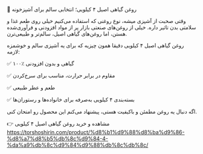 🌿 روغن گیاهی اصیل ۴ کیلویی؛ انتخابی سالم برای آشپزخونه

وقتی صحبت از آشپزی میشه، نوع روغنی که استفاده می‌کنیم خیلی روی طعم غذا و سلامتی بدن تاثیر داره.
خیلی از روغن‌های صنعتی بازار پر از مواد افزودنی و فرآوری‌شده‌ هستن، اما روغن‌های گیاهی اصیل، سالم‌تر و طبیعی‌ترن.

روغن گیاهی اصیل ۴ کیلویی دقیقا همون چیزیه که برای یه آشپزی سالم و خوشمزه لازمه:

✅ ۱۰۰٪ گیاهی و بدون افزودنی

✅ مقاوم در برابر حرارت، مناسب برای سرخ‌کردن

✅ طعم و عطر طبیعی

✅ بسته‌بندی ۴ کیلویی به‌صرفه برای خانواده‌ها و رستوران‌ها

اگه دنبال یه روغن مطمئن و باکیفیت هستی، پیشنهاد می‌کنم این محصول رو امتحان کنی.

👉 مشاهده و خرید روغن گیاهی اصیل ۴ کیلویی
https://torshoshirin.com/product/%d8%b1%d9%88%d8%ba%d9%86-%d8%a7%d8%b5%db%8c%d9%84-4-%da%a9%db%8c%d9%84%d9%88%db%8c%db%8c/
